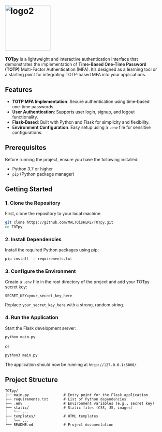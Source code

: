 
# <img src="https://github.com/user-attachments/assets/7dcc8137-433f-453f-8ec1-0f3bce2e3728" alt="logo2" width="150">

**TOTpy** is a lightweight and interactive authentication interface that demonstrates the implementation of **Time-Based One-Time Password (TOTP)** Multi-Factor Authentication (MFA). It’s designed as a learning tool or a starting point for integrating TOTP-based MFA into your applications.


## Features

- **TOTP MFA Implementation**: Secure authentication using time-based one-time passwords.
- **User Authentication**: Supports user login, signup, and logout functionality.
- **Flask-Based**: Built with Python and Flask for simplicity and flexibility.
- **Environment Configuration**: Easy setup using a `.env` file for sensitive configurations.

## Prerequisites

Before running the project, ensure you have the following installed:

- Python 3.7 or higher
- `pip` (Python package manager)


## Getting Started

### 1. Clone the Repository

First, clone the repository to your local machine:

```bash
git clone https://github.com/MALTOisHERE/TOTpy.git
cd TOTpy
```
### 2. Install Dependencies

Install the required Python packages using pip:

```bash
pip install -r requirements.txt
```
### 3. Configure the Environment

Create a ```.env``` file in the root directory of the project and add your TOTpy secret key:

```env
SECRET_KEY=your_secret_key_here
```

Replace ```your_secret_key_here``` with a strong, random string.

### 4. Run the Application

Start the Flask development server:

```bash
python main.py
```
or

```bash
python3 main.py
```

The application should now be running at ```http://127.0.0.1:5000/```.


## Project Structure

```
TOTpy/
├── main.py                # Entry point for the Flask application
├── requirements.txt       # List of Python dependencies
├── .env                   # Environment variables (e.g., secret key)
├── static/                # Static files (CSS, JS, images)
│   └── ...
├── templates/             # HTML templates
│   └── ...
└── README.md              # Project documentation
```




